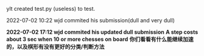 ylt created test.py (useless) to test.

2022-07-02 10:22 wjd commited his submission(dull and very dull)

**2022-07-02 17:12 wjd commited his updated dull submission**
**A step costs about 3 sec when 10 or more chesses on board**
**你们看看有什么能继续加速的，以及棋形有没有更好的分类/判断方法**